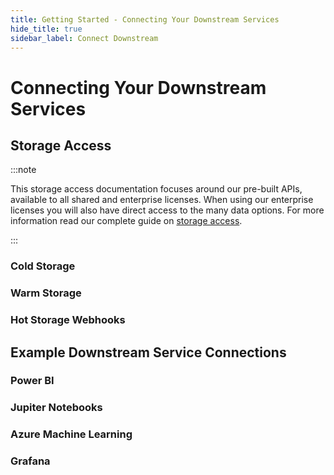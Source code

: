 ```yaml
---
title: Getting Started - Connecting Your Downstream Services
hide_title: true
sidebar_label: Connect Downstream
---
```


# Connecting Your Downstream Services

## Storage Access

:::note

This storage access documentation focuses around our pre-built APIs, available to all shared and enterprise licenses.  When using our enterprise licenses you will also have direct access to the many data options.  For more information read our complete guide on [storage access](../developers/storage-access/overview).

:::

### Cold Storage

### Warm Storage

### Hot Storage Webhooks

## Example Downstream Service Connections

### Power BI

### Jupiter Notebooks

### Azure Machine Learning

### Grafana

